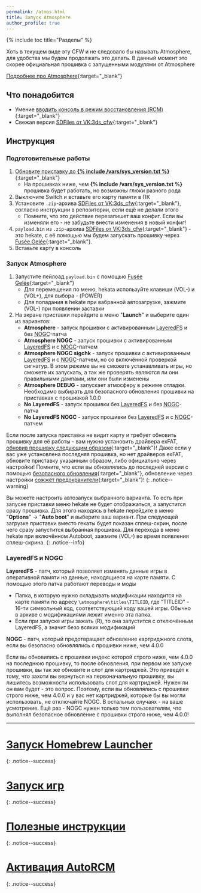 ```yaml
---
permalink: /atmos.html
title: Запуск Atmosphere
author_profile: true
---
```

{% include toc title="Разделы" %}

Хоть в текущем виде эту CFW и не следовало бы называть Atmosphere, для удобства мы будем продолжать это делать. В данный момент это скорее официальная прошивка с запущенными модулями от Atmosphere

[Подробнее про Atmosphere](launch-cfw#atmosphere){:target="_blank"}

## Что понадобится 

* Умение [вводить консоль в режим восстановления (RCM)](fusee-gelee#%D1%87%D0%B0%D1%81%D1%82%D1%8C-i---%D0%B2%D1%85%D0%BE%D0%B4-%D0%B2-rcm){:target="_blank"}
* Свежая версия [SDFiles от VK:3ds_cfw](https://github.com/rashevskyv/switch/releases/latest){:target="_blank"}

## Инструкция

### Подготовительные работы 

1. [Обновите приставку до **{% include /vars/sys_version.txt %}**](update-to-latest){:target="_blank"}
	* На прошивках ниже, чем **{% include /vars/sys_version.txt %}** прошивка будет работать, но возможны глюки разного рода
1. Выключите Switch и вставьте его карту памяти в ПК 
1. Установите `.zip`-архива [SDFiles от VK:3ds_cfw](https://github.com/rashevskyv/switch/releases/latest){:target="_blank"}, согласно инструкции в репозитории, если ещё не делали этого
	* Помните, что это действие перезапишет ваш конфиг. Если вы изменяли его - не забудьте внести изменения в новый конфиг! 
1. `payload.bin` из `.zip`-архива [SDFiles от VK:3ds_cfw](https://github.com/rashevskyv/switch/releases/latest){:target="_blank"} - это hekate, с её помощью мы будем запускать прошивку через [Fusée Gelée](fusee-gelee){:target="_blank"}. 
1. Вставьте карту в консоль

### Запуск Atmosphere

1. Запустите пейлоад `payload.bin` с помощью [Fusée Gelée](fusee-gelee){:target="_blank"}
	* Для перемещения по меню, hekata используйте клавиши (VOL-) и (VOL+), для выбора - (POWER)
	* Для попадания в hekate при вабранной автозагрузке, зажмите (VOL-) при появлении заставки
1. На экране приставки перейдите в меню "**Launch**" и выберите один из вариантов:
	* **Atmosphere** - запуск прошивки с активированным <abbr title="Патч, который позволяет изменять данные игры в оперативной памяти на данные, находящиеся на карте памяти. С помощью этого патча работают переводы и моды. Подробнее в конце страницы">LayeredFS</abbr> и без <abbr title="Патч, который предотвращает обновление картриджного слота, если вы безопасно обновлялись с прошивки <4.0.0. Подробнее в конце страницы">NOGC</abbr>-патча
	* **Atmosphere NOGC** - запуск прошивки с активированным <abbr title="Патч, который позволяет изменять данные игры в оперативной памяти на данные, находящиеся на карте памяти. С помощью этого патча работают переводы и моды. Подробнее в конце страницы">LayeredFS</abbr> и с <abbr title="Патч, который предотвращает обновление картриджного слота, если вы безопасно обновлялись с прошивки <4.0.0. Подробнее в конце страницы">NOGC</abbr>-патчем
	* **Atmosphere NOGC sigchk** - запуск прошивки с активированным <abbr title="Патч, который позволяет изменять данные игры в оперативной памяти на данные, находящиеся на карте памяти. С помощью этого патча работают переводы и моды. Подробнее в конце страницы">LayeredFS</abbr> и с <abbr title="Патч, который предотвращает обновление картриджного слота, если вы безопасно обновлялись с прошивки <4.0.0. Подробнее в конце страницы">NOGC</abbr>-патчем, но со включённой проверкой сигнатур. В этом режиме вы не сможете устанавливать игры, но сможете их запускать, а так же проверять являются ли они правильными дампами, или они были изменены
	* **Atmosphere DEBUG** - запускает атмосферу в режиме отладки. Необходимо выбирать для безопасного обновления прошивки на приставках с прошивкой 1.0.0
	* **No LayeredFS** - запуск прошивки без <abbr title="Патч, который позволяет изменять данные игры в оперативной памяти на данные, находящиеся на карте памяти. С помощью этого патча работают переводы и моды. Подробнее в конце страницы">LayeredFS</abbr> и без <abbr title="Патч, который предотвращает обновление картриджного слота, если вы безопасно обновлялись с прошивки <4.0.0. Подробнее в конце страницы">NOGC</abbr>-патча
	* **No LayeredFS NOGC** - запуск прошивки без <abbr title="Патч, который позволяет изменять данные игры в оперативной памяти на данные, находящиеся на карте памяти. С помощью этого патча работают переводы и моды. Подробнее в конце страницы">LayeredFS</abbr> и с <abbr title="Патч, который предотвращает обновление картриджного слота, если вы безопасно обновлялись с прошивки <4.0.0. Подробнее в конце страницы">NOGC</abbr>-патчем

Если после запуска приставка не видит карту и требует обновить прошивку для её работы - вам нужно установить драйвера exFAT, [обновив прошивку следующим образом](update-to-latest){:target="_blank"}! Даже если у вас уже установлена последняя прошивка, но нет драйверов exFAT, обновите приставку указанным образом, либо официально через настройки! Помните, что если вы обновлялись до последней версии с помощью [безопасного обновления](update-to-latest){:target="_blank"}, обновление через настройки [сожжёт предохранители](update-to-latest#теоретическая-часть){:target="_blank"}! 
{: .notice--warning}

Вы можете настроить автозапуск выбранного варианта. То есть при запуске приставки меню hekate не будет отображаться, а запустится сразу прошивка. Для этого находясь в hekate перейдите в меню "**Options**" -> "**Auto boot**" и выберите ваш вариант. При следующей загрузке приставки вместо гекаты будет показан сплеш-скрин, после чего сразу запустится выбранная прошивка. Для перехода в меню hekate при включённом Autoboot, зажмите (VOL-) во время появления сплеш-скрина.
{: .notice--info}

### LayeredFS и NOGC

**LayeredFS** - патч, который позволяет изменять данные игры в оперативной памяти на данные, находящиеся на карте памяти. С помощью этого патча работают переводы и моды

* Папка, в которую нужно складывать модификации находится на карте памяти по адресу `\atmosphere\titles\TITLEID`, где "TITLEID" - 16-ти символьный код, соответствующий коду вашей игры. Обычно в архиве с модификациями лежит именно эта папка. 
* Если при запуске игры зажать (R), то она запустится с отключённым LayeredFS, а значит безо всяких модификаций

**NOGC** - патч, который предотвращает обновление картриджного слота, если вы безопасно обновлялись с прошивки ниже, чем 4.0.0

Если вы обновились с прошивки индекс которой строго ниже, чем 4.0.0 на последнюю прошивку, то после обновления, при первом же запуске прошивки, вы так же обновите  и слот для картриджей. Это приведёт к тому, что захоти вы вернуться на первоначальную прошивку, вы лишитесь возможности использовать слот для картриджей. Нужен ли он вам будет - это вопрос. Поэтому, если вы обновлялись с прошивки строго ниже, чем 4.0.0 и у вас нет картриджей, которые бы вы могли использовать, не отключайте NOGC. В остальных случаях - на ваше усмотрение. Ещё раз - NOGC нужен только тем пользователям, что выполнял безопасное обновление с прошивки строго ниже, чем 4.0.0!

___

# [Запуск Homebrew Launcher](launch-hbl)
{: .notice--success}
# [Запуск игр](games)
{: .notice--success}
# [Полезные инструкции](addons)
{: .notice--success}
# [Активация AutoRCM](autorcm)
{: .notice--success}